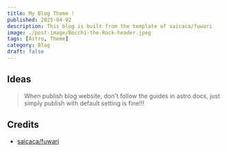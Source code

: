 ```yaml
---
title: My Blog Theme !
published: 2025-04-02
description: This blog is built from the template of saicaca/fuwari
image: ./post-image/Bocchi-the-Rock-header.jpeg
tags: [Astro, Theme]
category: Blog
draft: false
---
```


## Ideas
> When publish blog website, don't follow the guides in astro.docs, just simply publish with default setting is fine!!!

## Credits
- [saicaca/fuwari](https://github.com/saicaca/fuwari)